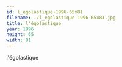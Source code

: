 ```yaml
---
id: l_egolastique-1996-65x81
filename: ./l_egolastique-1996-65x81.jpg
title: l'égolastique
year: 1996
height: 65
width: 81
---
```


l'égolastique
